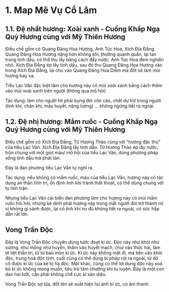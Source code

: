 # 1. Map Mê Vụ Cổ Lâm

## 1.1. Đệ nhất hương: Xoài xanh - Cuồng Khấp Ngạ Quỷ Hương cùng với Mỹ Thiên Hương 

Điều chế gồm có Quang Đăng Hoa Hương, Anh Túc Hoa, Xích Địa Đằng. Quang Đăng Hoa Hương nặng hơn không khí, thường quanh quẩn, lại tan trong tinh dầu, có thể thu lấy bằng cách đẩy nước. Anh Túc Hoa đem nghiền nhỏ. Xích Địa Đằng ép lấy tinh dầu, sau đó thu Quang Đăng Hoa Hương vào trong Xích Địa Đằng, lại cho vào Quang Đăng Hoa Diễm mà đốt sẽ làm mùi hương bay xa. 

Tiểu Lạc Vân đặc biệt làm cho hương này có mùi xoài xanh bằng cách thêm vào mùi xoài xanh trên người (thông qua mồ hôi)

Tác dụng: làm cho người hít phải bụng đói cồn cào, chất dự trữ trong người (linh khí, chân khí, máu huyết, năng lượng) ... không ngừng tiết ra ngoài. 

## 1.2. Đệ nhị hương: Mắm ruốc - Cuồng Khấp Ngạ Quỷ Hương cùng với Mỹ Thiên Hương 

Điều chế gồm có Xích Địa Đằng, Tử Hương Thảo cùng với "hương đặc thù" của tiểu Lạc Vân. Xích Địa Đằng lấy tinh dầu. Tử Hương Thảo ép lấy nước, trộn chung với một giọt máu/ mồ hôi của tiểu Lạc Vân, dùng phương pháp xông tinh dầu mà phát tán. 

Đây là đan phương tiểu Lạc Vân tự nghĩ ra. 

Tác dụng: nếu không có mắm ruốc, máu của tiểu Lạc Vân, hương này có tác dụng an thần tĩnh trí, ổn định linh khí tránh thất thoát, có thể dùng chung với tụ linh trận. 

Nhưng tiểu Lạc Vân cải biến đan phương làm cho hương này có mùi mắm ruốc hôi hôi, nhưng kẻ dính phải hương này trong mắt người đói trở thành mĩ vị không gì sánh được, lại có linh khí no đủ không tiết ra ngoài, có sức hấp dẫn rất lớn.

## Vong Trần Độc 
Đây là Vong Trần Độc chuyên dùng tước đoạt kí ức. Độc này như khói như sương, như mộng như huyễn, thấm vào huyết mạch, chui vào thức hải, làm tê liệt thần trí, từ từ bào mòn kì ức. Kí ức này không mất đi, mà tiến vào khói độc, trung hoà độc tính, cuối cùng có thể dùng bí pháp rút ra ngoài, từ đó có được kí ức của kẻ bị hạ độc. Mặt khác, cũng có thể lợi dụng độc này xoá bỏ kí ức không mong muốn, tiêu trừ tâm chướng khi tu luyện. Đây là một con dao hai lưỡi, cần phải khống chế cực kì xảo diệu. 

Vong Trần Độc sợ lửa, đốt lên sẽ xuất hiện hư ảnh kí ức, có âm thanh. 